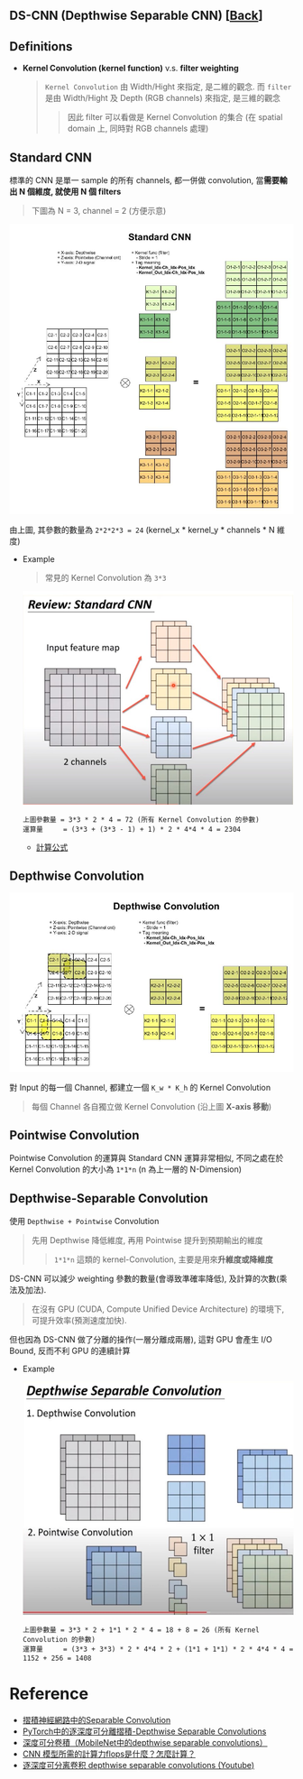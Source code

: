 DS-CNN (Depthwise Separable CNN) [[Back](note_DeepLearning.md#DS-CNN)]
---

## Definitions

+ **Kernel Convolution (kernel function)** v.s. **filter weighting**
    > `Kernel Convolution` 由 Width/Hight 來指定, 是二維的觀念.
    而 `filter` 是由 Width/Hight 及 Depth (RGB channels) 來指定, 是三維的觀念
    >> 因此 filter 可以看做是 Kernel Convolution 的集合 (在 spatial domain 上, 同時對 RGB channels 處理)


## Standard CNN

標準的 CNN 是單一 sample 的所有 channels, 都一併做 convolution, 當**需要輸出 N 個維度, 就使用 N 個 filters**
> 下圖為 N = 3, channel = 2 (方便示意)

![standard_cnn](standard_cnn.jpg)

由上圖, 其參數的數量為 `2*2*2*3 = 24` (kernel_x * kernel_y * channels * N 維度)

+ Example
    > 常見的 Kernel Convolution 為 `3*3`

    ![standard_cnn_ex](standard_cnn_ex.jpg)

    ```
    上圖參數量 = 3*3 * 2 * 4 = 72 (所有 Kernel Convolution 的參數)
    運算量     = (3*3 + (3*3 - 1) + 1) * 2 * 4*4 * 4 = 2304
    ```

    - [計算公式](note_ML.md#Performance)

## Depthwise Convolution

![Depthwise_Convolution](Depthwise_Convolution.jpg)

對 Input 的每一個 Channel, 都建立一個 `K_w * K_h` 的 Kernel Convolution
> 每個 Channel 各自獨立做 Kernel Convolution (沿上圖 **X-axis 移動**)

## Pointwise Convolution

Pointwise Convolution 的運算與 Standard CNN 運算非常相似,
不同之處在於 Kernel Convolution 的大小為 `1*1*n` (n 為上一層的 N-Dimension)

## Depthwise-Separable Convolution

使用 `Depthwise + Pointwise` Convolution
> 先用 Depthwise 降低維度, 再用 Pointwise 提升到預期輸出的維度
>> `1*1*n` 這類的 kernel-Convolution, 主要是用來**升維度或降維度**

DS-CNN 可以減少 weighting 參數的數量(會導致準確率降低), 及計算的次數(乘法及加法).
> 在沒有 GPU (CUDA, Compute Unified Device Architecture) 的環境下, 可提升效率(預測速度加快).

但也因為 DS-CNN 做了分離的操作(一層分離成兩層), 這對 GPU 會產生 I/O Bound, 反而不利 GPU 的連續計算


+ Example

    ![Depthwise_Conv_ex](Depthwise_Conv_ex.jpg)

    ```
    上圖參數量 = 3*3 * 2 + 1*1 * 2 * 4 = 18 + 8 = 26 (所有 Kernel Convolution 的參數)
    運算量     = (3*3 + 3*3) * 2 * 4*4 * 2 + (1*1 + 1*1) * 2 * 4*4 * 4 = 1152 + 256 = 1408
    ```

# Reference

+ [摺積神經網路中的Separable Convolution](https://yinguobing.com/separable-convolution/)
+ [PyTorch中的逐深度可分離摺積-Depthwise Separable Convolutions](https://zhuanlan.zhihu.com/p/523641344)
+ [深度可分卷積（MobileNet中的depthwise separable convolutions）](https://www.twblogs.net/a/5ef157de33e47b02063c7f42)
+ [CNN 模型所需的計算力flops是什麼？怎麼計算？](https://zhuanlan.zhihu.com/p/137719986)
+ [逐深度可分离卷积 depthwise separable convolutions (Youtube)](https://www.youtube.com/watch?v=jNBfu_WmC6w&ab_channel=XianchaoWu)
